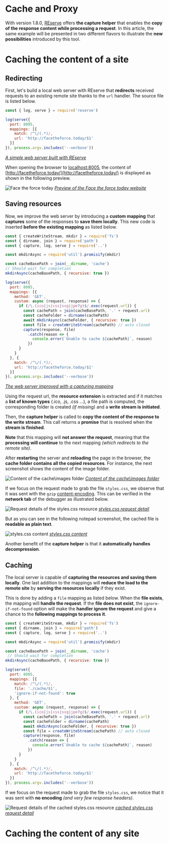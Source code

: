 # Cache and Proxy

With version 1.8.0, [REserve](https://www.npmjs.com/package/reserve) offers **the capture helper** that enables the **copy of the response content while processing a request**. In this article, the same example will be presented in two different flavors to illustrate the **new possibilities** introduced by this tool.

# Caching the content of a site

## Redirecting

First, let's build a local web server with REserve that **redirects** received requests to an existing remote site thanks to the `url` handler. The source file is listed below.

```javascript
const { log, serve } = require('reserve')

log(serve({
  port: 8005,
  mappings: [{
    match: /^\/(.*)/,
    url: 'http://facetheforce.today/$1'
  }]
}), process.argv.includes('--verbose'))
```
*<u>A simple web server built with REserve</u>*

When opening the browser to [localhost:8005](http://localhost:8005), the content of [http://facetheforce.today/](http://facetheforce.today/) is displayed as shown in the following preview.

![Face the force today](Face%20the%20Force%20Today.png)
*<u>Preview of the Face the force today website</u>*

## Saving resources

Now, we improve the web server by introducing a **custom mapping** that **captures** some of the responses to **save them locally**. This new code is inserted **before the existing mapping** as listed below.

```javascript
const { createWriteStream, mkdir } = require('fs')
const { dirname, join } = require('path')
const { capture, log, serve } = require('..')

const mkdirAsync = require('util').promisify(mkdir)

const cacheBasePath = join(__dirname, 'cache')
// Should wait for completion
mkdirAsync(cacheBasePath, { recursive: true })

log(serve({
  port: 8005,
  mappings: [{
    method: 'GET',
    custom: async (request, response) => {
      if (/\.(ico|js|css|svg|jpe?g)$/.exec(request.url)) {
        const cachePath = join(cacheBasePath, '.' + request.url)
        const cacheFolder = dirname(cachePath)
        await mkdirAsync(cacheFolder, { recursive: true })
        const file = createWriteStream(cachePath) // auto closed
        capture(response, file)
          .catch(reason => {
            console.error(`Unable to cache ${cachePath}`, reason)
          })
      }
    }
  }, {
    match: /^\/(.*)/,
    url: 'http://facetheforce.today/$1'
  }]
}), process.argv.includes('--verbose'))
```
*<u>The web server improved with a capturing mapping</u>*

Using the request url, the **resource extension** is extracted and if it matches a **list of known types** (.ico, .js, .css ...), a file path is computed, the corresponding folder is created *(if missing)* and a **write stream is initiated**.

Then, the **capture helper** is called to **copy the content of the response to the write stream**. This call returns a **promise** that is resolved when the **stream is finished**.

**Note** that this mapping will **not answer the request**, meaning that the **processing will continue** to the next mapping *(which redirects to the remote site)*.

After **restarting** the server and **reloading** the page in the browser, the **cache folder contains all the copied resources**. For instance, the next screenshot shows the content of the image folder.

![Content of the cache\images folder](Face%20the%20Force%20Today%20cache%20content.png)
*<u>Content of the cache\images folder</u>*

If we focus on the request made to grab the file `styles.css`, we observe that it was sent with the `gzip` [content-encoding](https://developer.mozilla.org/en-US/docs/Web/HTTP/Headers/Content-Encoding). This can be verified in the **network tab** of the debugger as illustrated below.

![Request details of the styles.css resource](Face%20the%20Force%20Today%20with%20style%20request%20details.png)
*<u>styles.css request detail</u>*

But as you can see in the following notepad screenshot, the cached file is **readable as plain text**.

![styles.css content](Face%20the%20Force%20Today%20styles%20content.png)
*<u>styles.css content</u>*

Another benefit of the **capture helper** is that it **automatically handles decompression**.

## Caching

The local server is capable of **capturing the resources and saving them locally**. One last addition to the mappings will **reduce the load to the remote site** by **serving the resources locally** if they exist.

This is done by adding a `file` mapping as listed below. When the **file exists**, the mapping will **handle the request**. If the **file does not exist**, the `ignore-if-not-found` option will make the **handler ignore the request** and give a chance to the **following mappings to process it**.

```javascript
const { createWriteStream, mkdir } = require('fs')
const { dirname, join } = require('path')
const { capture, log, serve } = require('..')

const mkdirAsync = require('util').promisify(mkdir)

const cacheBasePath = join(__dirname, 'cache')
 // Should wait for completion
mkdirAsync(cacheBasePath, { recursive: true })

log(serve({
  port: 8005,
  mappings: [{
    match: /^\/(.*)/,
    file: './cache/$1',
    'ignore-if-not-found': true
  }, {
    method: 'GET',
    custom: async (request, response) => {
      if (/\.(ico|js|css|svg|jpe?g)$/.exec(request.url)) {
        const cachePath = join(cacheBasePath, '.' + request.url)
        const cacheFolder = dirname(cachePath)
        await mkdirAsync(cacheFolder, { recursive: true })
        const file = createWriteStream(cachePath) // auto closed
        capture(response, file)
          .catch(reason => {
            console.error(`Unable to cache ${cachePath}`, reason)
          })
      }
    }
  }, {
    match: /^\/(.*)/,
    url: 'http://facetheforce.today/$1'
  }]
}), process.argv.includes('--verbose'))
```

If we focus on the request made to grab the file `styles.css`, we notice that it was sent with **no encoding** *(and very few response headers)*.

![Request details of the cached styles.css resource](Face%20the%20Force%20Today%20with%20cached%20style%20request%20details.png)
*<u>cached styles.css request detail</u>*

# Caching the content of any site